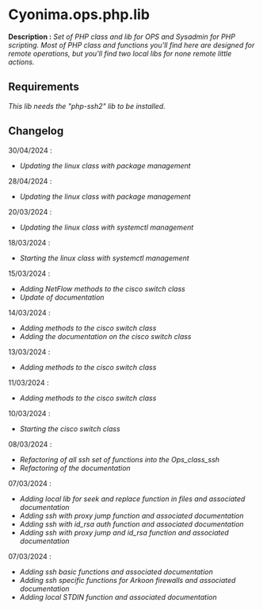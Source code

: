 # Cyonima.ops.php.lib

__Description :__  *Set of PHP class and lib for OPS and Sysadmin for PHP scripting. Most of PHP class and functions you'll find here are designed for remote operations, but you'll find two local libs for none remote little actions.*

## Requirements

*This lib needs the "php-ssh2" lib to be installed.*

## Changelog

30/04/2024 :
* *Updating the linux class with package management*

28/04/2024 :
* *Updating the linux class with package management*

20/03/2024 :
* *Updating the linux class with systemctl management*

18/03/2024 :
* *Starting the linux class with systemctl management*

15/03/2024 :
* *Adding NetFlow methods to the cisco switch class*
* *Update of documentation*

14/03/2024 :
* *Adding methods to the cisco switch class*
* *Adding the documentation on the cisco switch class*

13/03/2024 :
* *Adding methods to the cisco switch class*

11/03/2024 :
* *Adding methods to the cisco switch class*

10/03/2024 :
* *Starting the cisco switch class*

08/03/2024 :
* *Refactoring of all ssh set of functions into the Ops_class_ssh* 
* *Refactoring of the documentation*

07/03/2024 :
* *Adding local lib for seek and replace function in files and associated documentation*
* *Adding ssh with proxy jump function and associated documentation*
* *Adding ssh with id_rsa auth function and associated documentation*
* *Adding ssh with proxy jump and id_rsa function and associated documentation*

07/03/2024 :
* *Adding ssh basic functions and associated documentation*
* *Adding ssh specific functions for Arkoon firewalls and associated documentation*
* *Adding local STDIN function and associated documentation*

